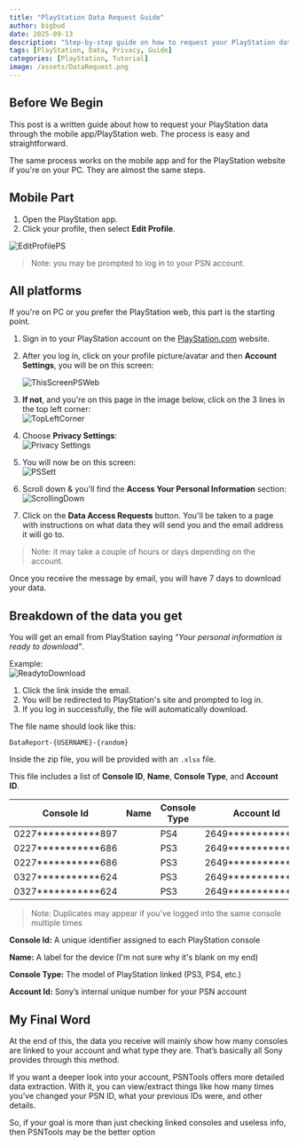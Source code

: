 ```yaml
---
title: "PlayStation Data Request Guide"
author: bigbud
date: 2025-09-13
description: "Step-by-step guide on how to request your PlayStation data through the official Sony website and mobile app, including details on what data you receive."
tags: [PlayStation, Data, Privacy, Guide]
categories: [PlayStation, Tutorial]
image: /assets/DataRequest.png
---
```


## Before We Begin
This post is a written guide about how to request your PlayStation data through the mobile app/PlayStation web. The process is easy and straightforward.

The same process works on the mobile app and for the PlayStation website if you're on your PC. They are almost the same steps.


## Mobile Part

1. Open the PlayStation app.  
2. Click your profile, then select **Edit Profile**.  

![EditProfilePS](/assets/PSNApp/EditProfilePS.jpg)

> Note: you may be prompted to log in to your PSN account.


## All platforms

If you're on PC or you prefer the PlayStation web, this part is the starting point.

1. Sign in to your PlayStation account on the [PlayStation.com](https://www.playstation.com) website.  
2. After you log in, click on your profile picture/avatar and then **Account Settings**, you will be on this screen:  

   ![ThisScreenPSWeb](/assets/PSWeb/ThisScreenPSWeb.jpg)  
3. **If not**, and you're on this page in the image below, click on the 3 lines in the top left corner:  
   ![TopLeftCorner](/assets/PSWeb/TopLeftCorner.jpg)  
4. Choose **Privacy Settings**:  
   ![Privacy Settings](/assets/PSWeb/PrivacySettingsClick.jpg)  
5. You will now be on this screen:  
   ![PSSett](/assets/PSWeb/PrivacySettingsSection.jpg)  
6. Scroll down & you'll find the **Access Your Personal Information** section:  
   ![ScrollingDown](/assets/PSWeb/ScrollingDown.jpg)  
7. Click on the **Data Access Requests** button. You'll be taken to a page with instructions on what data they will send you and the email address it will go to.  

> Note: it may take a couple of hours or days depending on the account.  

Once you receive the message by email, you will have 7 days to download your data.


## Breakdown of the data you get

You will get an email from PlayStation saying *"Your personal information is ready to download"*.  

Example:  
![ReadytoDownload](/assets/PSWeb/ReadytoDownload.jpg)  

1. Click the link inside the email.  
2. You will be redirected to PlayStation's site and prompted to log in.  
3. If you log in successfully, the file will automatically download.  

The file name should look like this:

```DataReport-{USERNAME}-{random}```

Inside the zip file, you will be provided with an `.xlsx` file.  

This file includes a list of **Console ID**, **Name**, **Console Type**, and **Account ID**.


| Console Id         | Name | Console Type | Account Id         |
| ------------------ | ---- | ------------ | ------------------ |
| 0227***********897 |      | PS4          | 2649***********603 |
| 0227***********686 |      | PS3          | 2649***********603 |
| 0227***********686 |      | PS3          | 2649***********603 |
| 0327***********624 |      | PS3          | 2649***********603 |
| 0327***********624 |      | PS3          | 2649***********603 |



> Note: Duplicates may appear if you’ve logged into the same console multiple times

**Console Id:** A unique identifier assigned to each PlayStation console  

**Name:** A label for the device (I'm not sure why it's blank on my end)  

**Console Type:** The model of PlayStation linked (PS3, PS4, etc.)  

**Account Id:** Sony’s internal unique number for your PSN account


## My Final Word
At the end of this, the data you receive will mainly show how many consoles are linked to your account and what type they are. That’s basically all Sony provides through this method.

If you want a deeper look into your account, PSNTools offers more detailed data extraction. With it, you can view/extract things like how many times you’ve changed your PSN ID, what your previous IDs were, and other details.

So, if your goal is more than just checking linked consoles and useless info, then PSNTools may be the better option
